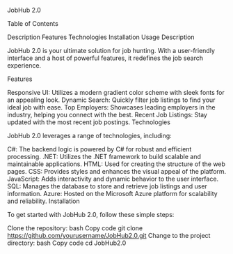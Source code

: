 JobHub 2.0

Table of Contents

Description
Features
Technologies
Installation
Usage
Description

JobHub 2.0 is your ultimate solution for job hunting. With a user-friendly interface and a host of powerful features, it redefines the job search experience.

Features

Responsive UI: Utilizes a modern gradient color scheme with sleek fonts for an appealing look.
Dynamic Search: Quickly filter job listings to find your ideal job with ease.
Top Employers: Showcases leading employers in the industry, helping you connect with the best.
Recent Job Listings: Stay updated with the most recent job postings.
Technologies

JobHub 2.0 leverages a range of technologies, including:

C#: The backend logic is powered by C# for robust and efficient processing.
.NET: Utilizes the .NET framework to build scalable and maintainable applications.
HTML: Used for creating the structure of the web pages.
CSS: Provides styles and enhances the visual appeal of the platform.
JavaScript: Adds interactivity and dynamic behavior to the user interface.
SQL: Manages the database to store and retrieve job listings and user information.
Azure: Hosted on the Microsoft Azure platform for scalability and reliability.
Installation

To get started with JobHub 2.0, follow these simple steps:

Clone the repository:
bash
Copy code
git clone https://github.com/yourusername/JobHub2.0.git
Change to the project directory:
bash
Copy code
cd JobHub2.0

